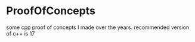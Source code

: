 # ProofOfConcepts
some cpp proof of concepts I made over the years.
recommended version of c++ is 17
